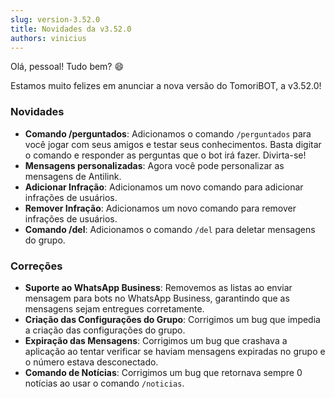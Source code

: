 ```yaml
---
slug: version-3.52.0
title: Novidades da v3.52.0
authors: vinicius
---
```


Olá, pessoal! Tudo bem? 😄

Estamos muito felizes em anunciar a nova versão do TomoriBOT, a v3.52.0!

### Novidades

- **Comando /perguntados**: Adicionamos o comando `/perguntados` para você jogar com seus amigos e testar seus conhecimentos. Basta digitar o comando e responder as perguntas que o bot irá fazer. Divirta-se!
- **Mensagens personalizadas**: Agora você pode personalizar as mensagens de Antilink.
- **Adicionar Infração**: Adicionamos um novo comando para adicionar infrações de usuários.
- **Remover Infração**: Adicionamos um novo comando para remover infrações de usuários.
- **Comando /del**: Adicionamos o comando `/del` para deletar mensagens do grupo.

### Correções

- **Suporte ao WhatsApp Business**: Removemos as listas ao enviar mensagem para bots no WhatsApp Business, garantindo que as mensagens sejam entregues corretamente.
- **Criação das Configurações do Grupo**: Corrigimos um bug que impedia a criação das configurações do grupo.
- **Expiração das Mensagens**: Corrigimos um bug que crashava a aplicação ao tentar verificar se haviam mensagens expiradas no grupo e o número estava desconectado.
- **Comando de Notícias**: Corrigimos um bug que retornava sempre 0 notícias ao usar o comando `/noticias`.